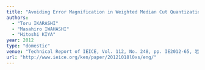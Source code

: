 ```yaml
---
title: "Avoiding Error Magnification in Weighted Median Cut Quantization in Decoding Process -High Quality Data Compression of Sparse Histogram Images-"
authors:
  - "Toru IKARASHI"
  - "Masahiro IWAHASHI"
  - "Hitoshi KIYA"
year: 2012
type: "domestic"
venue: "Technical Report of IEICE, Vol. 112, No. 248, pp. IE2012-65, 岩手県盛岡市, 2012-10-18."
url: "http://www.ieice.org/ken/paper/20121018l0xs/eng/"
---
```

